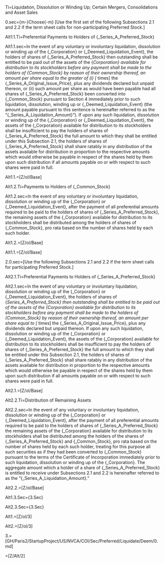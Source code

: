 Ti=Liquidation, Dissolution or Winding Up; Certain Mergers, Consolidations and Asset Sales

0.sec={m-}Choose{-m} [Use the first set of the following Subsections 2.1 and 2.2 if the term sheet calls for non-participating Preferred Stock.]

Alt1.1.Ti=Preferential Payments to Holders of {_Series_A_Preferred_Stock}

Alt1.1.sec=In the event of any voluntary or involuntary liquidation, dissolution or winding up of the {_Corporation} or {_Deemed_Liquidation_Event}, the holders of shares of {_Series_A_Preferred_Stock} then outstanding shall be entitled to be paid out of the assets of the {_Corporation} available for distribution to its stockholders before any payment shall be made to the holders of {_Common_Stock} by reason of their ownership thereof, an amount per share equal to the greater of (i) [__ times] the {_Series_A_Original_Issue_Price}, plus any dividends declared but unpaid thereon, or (ii)  such amount per share as would have been payable had all shares of {_Series_A_Preferred_Stock} been converted into {_Common_Stock} pursuant to Section 4 immediately prior to such liquidation, dissolution, winding up or {_Deemed_Liquidation_Event} (the amount payable pursuant to this sentence is hereinafter referred to as the “{_Series_A_Liquidation_Amount}”).  If upon any such liquidation, dissolution or winding up of the {_Corporation} or {_Deemed_Liquidation_Event}, the assets of the {_Corporation} available for distribution to its stockholders shall be insufficient to pay the holders of shares of {_Series_A_Preferred_Stock} the full amount to which they shall be entitled under this Subsection 2.1, the holders of shares of {_Series_A_Preferred_Stock} shall share ratably in any distribution of the assets available for distribution in proportion to the respective amounts which would otherwise be payable in respect of the shares held by them upon such distribution if all amounts payable on or with respect to such shares were paid in full.

Alt1.1.=[Z/ol/Base]

Alt1.2.Ti=Payments to Holders of {_Common_Stock}

Alt1.2.sec=In the event of any voluntary or involuntary liquidation, dissolution or winding up of the {_Corporation} or {_Deemed_Liquidation_Event}, after the payment of all preferential amounts required to be paid to the holders of shares of {_Series_A_Preferred_Stock}, the remaining assets of the {_Corporation} available for distribution to its stockholders shall be distributed among the holders of shares of {_Common_Stock}, pro rata based on the number of shares held by each such holder.

Alt1.2.=[Z/ol/Base]

Alt1.1.=[Z/ol/Base]

2.0.sec=[Use the following Subsections 2.1 and 2.2 if the term sheet calls for participating Preferred Stock.]

Alt2.1.Ti=Preferential Payments to Holders of {_Series_A_Preferred_Stock}

Alt2.1.sec=In the event of any voluntary or involuntary liquidation, dissolution or winding up of the {_Corporation} or {_Deemed_Liquidation_Event}, the holders of shares of {_Series_A_Preferred_Stock} then outstanding shall be entitled to be paid out of the assets of the {_Corporation} available for distribution to its stockholders before any payment shall be made to the holders of {_Common_Stock} by reason of their ownership thereof, an amount per share equal to [___ times] the {_Series_A_Original_Issue_Price}, plus any dividends declared but unpaid thereon.  If upon any such liquidation, dissolution or winding up of the {_Corporation} or {_Deemed_Liquidation_Event}, the assets of the {_Corporation} available for distribution to its stockholders shall be insufficient to pay the holders of shares of {_Series_A_Preferred_Stock} the full amount to which they shall be entitled under this Subsection 2.1, the holders of shares of {_Series_A_Preferred_Stock} shall share ratably in any distribution of the assets available for distribution in proportion to the respective amounts which would otherwise be payable in respect of the shares held by them upon such distribution if all amounts payable on or with respect to such shares were paid in full.

Alt2.1.=[Z/ol/Base]

Alt2.2.Ti=Distribution of Remaining Assets

Alt2.2.sec=In the event of any voluntary or involuntary liquidation, dissolution or winding up of the {_Corporation} or {_Deemed_Liquidation_Event}, after the payment of all preferential amounts required to be paid to the holders of shares of {_Series_A_Preferred_Stock} the remaining assets of the {_Corporation} available for distribution to its stockholders shall be distributed among the holders of the shares of {_Series_A_Preferred_Stock} and {_Common_Stock}, pro rata based on the number of shares held by each such holder, treating for this purpose all such securities as if they had been converted to {_Common_Stock} pursuant to the terms of the Certificate of Incorporation immediately prior to such liquidation, dissolution or winding up of the {_Corporation}.  The aggregate amount which a holder of a share of {_Series_A_Preferred_Stock} is entitled to receive under Subsections 2.1 and 2.2 is hereinafter referred to as the “{_Series_A_Liquidation_Amount}.”

Alt2.2.=[Z/ol/Base]

Alt1.3.Sec={3.Sec}

Alt2.3.Sec={3.Sec}

Alt1.=[Z/ol/3]

Alt2.=[Z/ol/3]

3.=[GH/Paris2/StartupProject/US/NVCA/COI/Sec/Preferred/Liquidate/Deem/0.md]

=[Z/Alt/2]